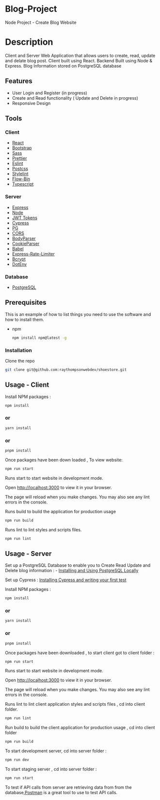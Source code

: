 # Blog-Project

Node Project - Create Blog Website

# Description

Client and Server Web Application that allows users to create, read, update and delate blog post. Client built using React. Backend Built using Node & Express. Blog Information stored on PostgreSQL database

## Features

- User Login and Register (in progress)
- Create and Read functionality ( Update and Delete in progress)
- Responsive Design

## Tools

### Client

- [React](https://react.dev/)
- [Bootstrap](https://getbootstrap.com/)
- [Sass](https://sass-lang.com/)
- [Prettier](https://prettier.io/)
- [Eslint](https://eslint.org/)
- [Postcss](https://postcss.org/)
- [Stylelint](https://stylelint.io/)
- [Flow-Bin](https://www.npmjs.com/package/flow-bin/)
- [Typescript](https://www.typescriptlang.org/)

### Server

- [Express](https://expressjs.com/)
- [Node](https://nodejs.org/en)
- [JWT Tokens](https://jwt.io/)
- [Cypress](https://www.cypress.io/)
- [PG](https://www.npmjs.com/package/pg/)
- [CORS](https://www.npmjs.com/package/cors/)
- [BodyParser](https://www.npmjs.com/package/body-parser)
- [CookieParser](https://www.npmjs.com/package/cookie-parser)
- [Babel](https://babeljs.io/)
- [Express-Rate-Limiter](https://www.npmjs.com/package/express-rate-limit)
- [Bcrypt](https://www.npmjs.com/package/bcrypt)
- [DotEnv](https://www.npmjs.com/package/dotenv)

### Database

- [PostgreSQL](https://www.postgresql.org/)

## Prerequisites

This is an example of how to list things you need to use the software and how to install them.

- npm
  ```sh
  npm install npm@latest -g
  ```

### Installation

Clone the repo

```sh
git clone git@github.com:raythompsonwebdev/shoestore.git
```

## Usage - Client

Install NPM packages :

```sh
npm install
```

### or

```sh
yarn install
```

### or

```sh
pnpm install
```

Once packages have been down loaded , To view website:

```sh
npm run start
```

Runs start to start website in development mode.

Open [http://localhost:3000](http://localhost:3000) to view it in your browser.

The page will reload when you make changes. You may also see any lint errors in the console.

Runs build to build the application for production usage

```sh
npm run build
```

Runs lint to lint styles and scripts files.

```sh
npm run lint
```

## Usage - Server

Set up a PostgreSQL Database to enable you to Create Read Update and Delete blog information : - [Installing and Using PostgreSQL Locally](https://www.codecademy.com/article/installing-and-using-postgresql-locally)

Set up Cypress : [Installing Cypress and writing your first test](https://learn.cypress.io/testing-your-first-application/installing-cypress-and-writing-your-first-test)

Install NPM packages :

```sh
npm install
```

### or

```sh
yarn install
```

### or

```sh
pnpm install
```

Once packages have been downloaded , to start client got to client folder :

```sh
npm run start
```

Runs start to start website in development mode.

Open [http://localhost:3000](http://localhost:3000) to view it in your browser.

The page will reload when you make changes. You may also see any lint errors in the console.

Runs lint to lint client application styles and scripts files , cd into client folder.

```sh
npm run lint
```

Run build to build the client application for production usage , cd into client folder

```sh
npm run build
```

To start development server, cd into server folder :

```sh
npm run dev
```

To start staging server , cd into server folder :

```sh
npm run start
```

To test if API calls from server are retrieving data from from the database,[Postman](https://www.postman.com/) is a great tool to use to test API calls.

